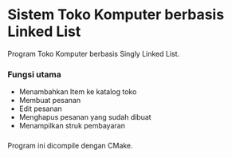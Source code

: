 # Sistem Toko Komputer berbasis Linked List

Program Toko Komputer berbasis Singly Linked List.

### Fungsi utama
- Menambahkan Item ke katalog toko 
- Membuat pesanan
- Edit pesanan
- Menghapus pesanan yang sudah dibuat
- Menampilkan struk pembayaran

###
Program ini dicompile dengan CMake.